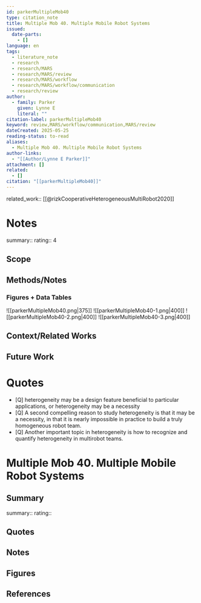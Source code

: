 ```yaml
---
id: parkerMultipleMob40
type: citation_note
title: Multiple Mob 40. Multiple Mobile Robot Systems
issued:
  date-parts:
    - []
language: en
tags:
  - literature_note
  - research
  - research/MARS
  - research/MARS/review
  - research/MARS/workflow
  - research/MARS/workflow/communication
  - research/review
author:
  - family: Parker
    given: Lynne E
    literal: ""
citation-label: parkerMultipleMob40
keyword: review,MARS/workflow/communication,MARS/review
dateCreated: 2025-05-25
reading-status: to-read
aliases:
  - Multiple Mob 40. Multiple Mobile Robot Systems
author-links:
  - "[[Author/Lynne E Parker]]"
attachment: []
related:
  - []
citation: "[[parkerMultipleMob40]]"
---
```

related_work:: [[@rizkCooperativeHeterogeneousMultiRobot2020]]

# Notes 
summary::
rating:: 4

## Scope
## Methods/Notes
### Figures + Data Tables
![[parkerMultipleMob40.png|375]]
![[parkerMultipleMob40-1.png|400]]
![[parkerMultipleMob40-2.png|400]]
![[parkerMultipleMob40-3.png|400]]

## Context/Related Works
## Future Work


# Quotes
 - [Q] heterogeneity may be a design feature beneficial to particular applications, or heterogeneity may be a necessity
 - [Q] A second compelling reason to study heterogeneity is that it may be a necessity, in that it is nearly impossible in practice to build a truly homogeneous robot team.
- [Q] Another important topic in heterogeneity is how to recognize and quantify heterogeneity in multirobot teams.

# Multiple Mob 40. Multiple Mobile Robot Systems

## Summary
summary::
rating::

## Quotes

## Notes

## Figures

## References



